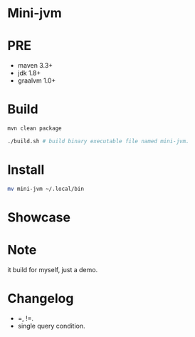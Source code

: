 # Mini-jvm

# PRE
- maven 3.3+
- jdk 1.8+
- graalvm 1.0+

# Build
```bash
mvn clean package

./build.sh # build binary executable file named mini-jvm.

```

# Install
```bash
mv mini-jvm ~/.local/bin
```

# Showcase



# Note
it build for myself, just a demo.

# Changelog
- =, !=.
- single query condition.
